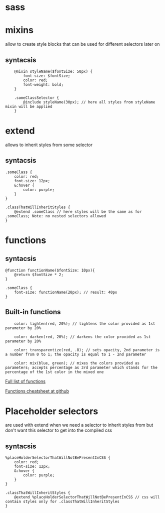# sass

# mixins

allow to create style blocks that can be used for different selectors later on

## syntacsis

```
    @mixin styleName($fontSize: 50px) {
        font-size: $fontSize;
        color: red;
        font-weight: bold;
    }

    .someClassSelector {
        @include styleName(30px); // here all styles from styleName mixin will be applied
    }
```

# extend

allows to inherit styles from some selector

## syntacsis

```
.someClass {
    color: red;
    font-size: 12px;
    &:hover {
        color: purple;
    }
}

.classThatWillInheritStyles {
    @extend .someClass // here styles will be the same as for .someClass; Note: no nested selectors allowed
}
```

# functions
## syntacsis

```
@function functionName($fontSize: 10px){
    @return $fontSize * 2;
}

.someClass {
    font-size: functionName(20px); // result: 40px
}
```

## Built-in functions

```
    color: lighten(red, 20%); // lightens the color provided as 1st parameter by 20%

    color: darken(red, 20%); // darkens the color provided as 1st parameter by 20%

    color: transparentize(red, .8); // sets opacity, 2nd parameter is a number from 0 to 1; the opacity is equal to 1 - 2nd parameter

    color: mix(blue, green); // mixes the colors provided as parameters; accepts percentage as 3rd parameter which stands for the percentage of the 1st color in the mixed one
```

[Full list of functions](https://web.archive.org/web/20180208190131/http://sass-lang.com/documentation/Sass/Script/Functions.html)

[Functions cheatsheet at github](https://gist.github.com/AllThingsSmitty/3bcc79da563df756be46)

# Placeholder selectors

are used with extend when we need a selector to inherit styles from but don't want this selector to get into the compiled css

## syntacsis

```
%placeHolderSelectorThatWillNotBePresentInCSS {
    color: red;
    font-size: 12px;
    &:hover {
        color: purple;
    }
}

.classThatWillInheritStyles {
    @extend %placeHolderSelectorThatWillNotBePresentInCSS // css will contain styles only for .classThatWillInheritStyles
}
```